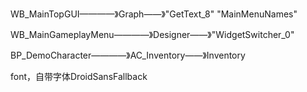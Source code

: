 WB_MainTopGUI————》Graph——》"GetText_8" "MainMenuNames"

WB_MainGameplayMenu————》Designer——》"WidgetSwitcher_0"

BP_DemoCharacter————》AC_Inventory——》Inventory





























font，自带字体DroidSansFallback
